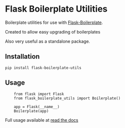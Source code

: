 Flask Boilerplate Utilities
============
Boilerplate utilities for use with [Flask-Boilerplate](https://github.com/nickw444/Flask-Boilerplate). 

Created to allow easy upgrading of boilerplates

Also very useful as a standalone package.

Installation
------------

`pip install flask-boilerplate-utils`

Usage
-----
```
    from flask import Flask
    from flask_boilerplate_utils import Boilerplate()
    
    app = Flask(__name__)
    Boilerplate(app)
```

Full usage available at [read the docs](http://flask-boilerplate-utils.readthedocs.org/en/latest/)